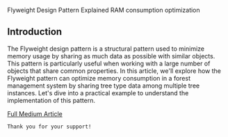Flyweight Design Pattern Explained
RAM consumption optimization

## Introduction
The Flyweight design pattern is a structural pattern used to minimize memory usage by sharing as much data as possible with similar objects. This pattern is particularly useful when working with a large number of objects that share common properties. In this article, we'll explore how the Flyweight pattern can optimize memory consumption in a forest management system by sharing tree type data among multiple tree instances. Let's dive into a practical example to understand the implementation of this pattern.

[Full Medium Article](https://medium.com/@fedcal)


```
Thank you for your support!
```
